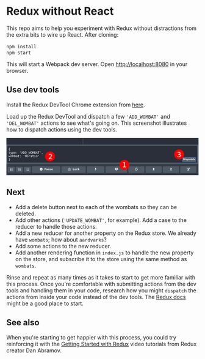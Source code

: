 # Redux without React

This repo aims to help you experiment with Redux without distractions from the extra bits to wire up React. After cloning:

```shell
npm install
npm start
```

This will start a Webpack dev server. Open [http://localhost:8080](http://localhost:8080) in your browser.


## Use dev tools

Install the Redux DevTool Chrome extension from [here](https://chrome.google.com/webstore/detail/redux-devtools/lmhkpmbekcpmknklioeibfkpmmfibljd).

Load up the Redux DevTool and dispatch a few `'ADD_WOMBAT'` and `'DEL_WOMBAT'` actions to see what's going on. This screenshot illustrates how to dispatch actions using the dev tools.

![Dispatching actions using Redux dev tools](./screenshot1.png)


## Next

 - Add a delete button next to each of the wombats so they can be deleted.
 - Add other actions (`'UPDATE_WOMBAT'`, for example). Add a case to the reducer to handle those actions.
 - Add a new reducer for another property on the Redux store. We already have `wombats`; how about `aardvarks`?
 - Add some actions to the new reducer.
 - Add another rendering function in `index.js` to handle the new property on the store, and subscribe it to the store using the same method as `wombats`.

Rinse and repeat as many times as it takes to start to get more familiar with this process.  Once you're comfortable with submitting actions from the dev tools and handling them in your code, research how you might `dispatch` the actions from inside your code instead of the dev tools. The [Redux docs](http://redux.js.org/docs/api/Store.html#dispatch) might be a good place to start.


## See also

When you're starting to get happier with this process, you could try reinforcing it with the [Getting Started with Redux](https://egghead.io/courses/getting-started-with-redux) video tutorials from Redux creator Dan Abramov.

